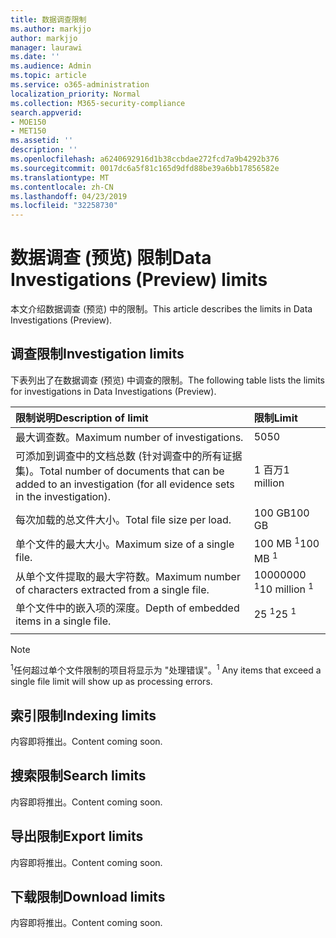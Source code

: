 ```yaml
---
title: 数据调查限制
ms.author: markjjo
author: markjjo
manager: laurawi
ms.date: ''
ms.audience: Admin
ms.topic: article
ms.service: o365-administration
localization_priority: Normal
ms.collection: M365-security-compliance
search.appverid:
- MOE150
- MET150
ms.assetid: ''
description: ''
ms.openlocfilehash: a6240692916d1b38ccbdae272fcd7a9b4292b376
ms.sourcegitcommit: 0017dc6a5f81c165d9dfd88be39a6bb17856582e
ms.translationtype: MT
ms.contentlocale: zh-CN
ms.lasthandoff: 04/23/2019
ms.locfileid: "32258730"
---
```

# <a name="data-investigations-preview-limits"></a><span data-ttu-id="cf0e6-102">数据调查 (预览) 限制</span><span class="sxs-lookup"><span data-stu-id="cf0e6-102">Data Investigations (Preview) limits</span></span>

<span data-ttu-id="cf0e6-103">本文介绍数据调查 (预览) 中的限制。</span><span class="sxs-lookup"><span data-stu-id="cf0e6-103">This article describes the limits in Data Investigations (Preview).</span></span>

## <a name="investigation-limits"></a><span data-ttu-id="cf0e6-104">调查限制</span><span class="sxs-lookup"><span data-stu-id="cf0e6-104">Investigation limits</span></span>

<span data-ttu-id="cf0e6-105">下表列出了在数据调查 (预览) 中调查的限制。</span><span class="sxs-lookup"><span data-stu-id="cf0e6-105">The following table lists the limits for investigations in Data Investigations (Preview).</span></span> 
    
  |<span data-ttu-id="cf0e6-106">**限制说明**</span><span class="sxs-lookup"><span data-stu-id="cf0e6-106">**Description of limit**</span></span>|<span data-ttu-id="cf0e6-107">**限制**</span><span class="sxs-lookup"><span data-stu-id="cf0e6-107">**Limit**</span></span>|
  |:-----|:-----|
  |<span data-ttu-id="cf0e6-108">最大调查数。</span><span class="sxs-lookup"><span data-stu-id="cf0e6-108">Maximum number of investigations.</span></span>  <br/> |<span data-ttu-id="cf0e6-109">50</span><span class="sxs-lookup"><span data-stu-id="cf0e6-109">50</span></span>  <br/> |
  |<span data-ttu-id="cf0e6-110">可添加到调查中的文档总数 (针对调查中的所有证据集)。</span><span class="sxs-lookup"><span data-stu-id="cf0e6-110">Total number of documents that can be added to an investigation (for all evidence sets in the investigation).</span></span>  <br/> |<span data-ttu-id="cf0e6-111">1 百万</span><span class="sxs-lookup"><span data-stu-id="cf0e6-111">1 million</span></span>  <br/> |
  |<span data-ttu-id="cf0e6-112">每次加载的总文件大小。</span><span class="sxs-lookup"><span data-stu-id="cf0e6-112">Total file size per load.</span></span>  <br/> |<span data-ttu-id="cf0e6-113">100 GB</span><span class="sxs-lookup"><span data-stu-id="cf0e6-113">100 GB</span></span>  <br/> |
  |<span data-ttu-id="cf0e6-114">单个文件的最大大小。</span><span class="sxs-lookup"><span data-stu-id="cf0e6-114">Maximum size of a single file.</span></span>   <br/> |<span data-ttu-id="cf0e6-115">100 MB <sup>1</sup></span><span class="sxs-lookup"><span data-stu-id="cf0e6-115">100 MB <sup>1</sup></span></span> <br/> |
  |<span data-ttu-id="cf0e6-116">从单个文件提取的最大字符数。</span><span class="sxs-lookup"><span data-stu-id="cf0e6-116">Maximum number of characters extracted from a single file.</span></span>  <br/> |<span data-ttu-id="cf0e6-117">10000000 <sup>1</sup></span><span class="sxs-lookup"><span data-stu-id="cf0e6-117">10 million <sup>1</sup></span></span> <br/> |
  |<span data-ttu-id="cf0e6-118">单个文件中的嵌入项的深度。</span><span class="sxs-lookup"><span data-stu-id="cf0e6-118">Depth of embedded items in a single file.</span></span>  <br/> |<span data-ttu-id="cf0e6-119">25 <sup>1</sup></span><span class="sxs-lookup"><span data-stu-id="cf0e6-119">25 <sup>1</sup></span></span> <br/> |
|||
> [!NOTE]
><span data-ttu-id="cf0e6-120"><sup>1</sup>任何超过单个文件限制的项目将显示为 "处理错误"。</span><span class="sxs-lookup"><span data-stu-id="cf0e6-120"><sup>1</sup>  Any items that exceed a single file limit will show up as processing errors.</span></span>

## <a name="indexing-limits"></a><span data-ttu-id="cf0e6-121">索引限制</span><span class="sxs-lookup"><span data-stu-id="cf0e6-121">Indexing limits</span></span>

<span data-ttu-id="cf0e6-122">内容即将推出。</span><span class="sxs-lookup"><span data-stu-id="cf0e6-122">Content coming soon.</span></span>

## <a name="search-limits"></a><span data-ttu-id="cf0e6-123">搜索限制</span><span class="sxs-lookup"><span data-stu-id="cf0e6-123">Search limits</span></span>

<span data-ttu-id="cf0e6-124">内容即将推出。</span><span class="sxs-lookup"><span data-stu-id="cf0e6-124">Content coming soon.</span></span>

## <a name="export-limits"></a><span data-ttu-id="cf0e6-125">导出限制</span><span class="sxs-lookup"><span data-stu-id="cf0e6-125">Export limits</span></span>

<span data-ttu-id="cf0e6-126">内容即将推出。</span><span class="sxs-lookup"><span data-stu-id="cf0e6-126">Content coming soon.</span></span>

## <a name="download-limits"></a><span data-ttu-id="cf0e6-127">下载限制</span><span class="sxs-lookup"><span data-stu-id="cf0e6-127">Download limits</span></span>

<span data-ttu-id="cf0e6-128">内容即将推出。</span><span class="sxs-lookup"><span data-stu-id="cf0e6-128">Content coming soon.</span></span>

